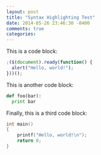 ```yaml
---
layout: post
title: "Syntax Highlighting Test"
date: 2014-05-26 23:46:30 -0400
comments: true
categories: 
---
```


This is a code block:

``` JavaScript Hello World linenos:true
;($(document).ready(function() {
  alert("Hello, world!");
}))();
```

This is another code block:
``` python foo bar linenos:true
def foo(bar):
  print bar
```

Finally, this is a third code block:
 
``` cpp Hello World linenos:true
int main()
{
    printf("Hello, world!\n");
    return 0;
}
```
